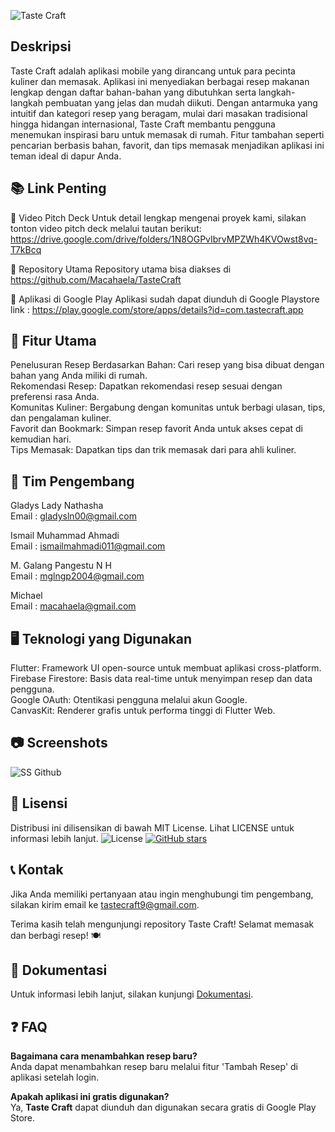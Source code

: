 ![Taste Craft](https://github.com/user-attachments/assets/f6e561b1-cd67-4573-98de-41650e59bd07)
<!-- Ganti dengan URL gambar banner Anda -->

## Deskripsi
Taste Craft adalah aplikasi mobile yang dirancang untuk para pecinta kuliner dan memasak. Aplikasi ini menyediakan berbagai resep makanan lengkap dengan daftar bahan-bahan yang dibutuhkan serta langkah-langkah pembuatan yang jelas dan mudah diikuti. Dengan antarmuka yang intuitif dan kategori resep yang beragam, mulai dari masakan tradisional hingga hidangan internasional, Taste Craft membantu pengguna menemukan inspirasi baru untuk memasak di rumah. Fitur tambahan seperti pencarian berbasis bahan, favorit, dan tips memasak menjadikan aplikasi ini teman ideal di dapur Anda.


## 📚 Link Penting
🎥 Video Pitch Deck
Untuk detail lengkap mengenai proyek kami, silakan tonton video pitch deck melalui tautan berikut: https://drive.google.com/drive/folders/1N8OGPvIbrvMPZWh4KVOwst8vq-T7kBcq


📂 Repository Utama
Repository utama bisa diakses di  https://github.com/Macahaela/TasteCraft


📱 Aplikasi di Google Play
Aplikasi sudah dapat diunduh di Google Playstore link : https://play.google.com/store/apps/details?id=com.tastecraft.app 



## 🚀 Fitur Utama
Penelusuran Resep Berdasarkan Bahan: Cari resep yang bisa dibuat dengan bahan yang Anda miliki di rumah.  
Rekomendasi Resep: Dapatkan rekomendasi resep sesuai dengan preferensi rasa Anda.  
Komunitas Kuliner: Bergabung dengan komunitas untuk berbagi ulasan, tips, dan pengalaman kuliner.  
Favorit dan Bookmark: Simpan resep favorit Anda untuk akses cepat di kemudian hari.  
Tips Memasak: Dapatkan tips dan trik memasak dari para ahli kuliner.  
  
  

## 👥 Tim Pengembang
Gladys Lady Nathasha  
Email : gladysln00@gmail.com  

Ismail Muhammad Ahmadi  
Email : ismailmahmadi011@gmail.com 
 
M. Galang Pangestu N H  
Email : mglngp2004@gmail.com  

Michael  
Email : macahaela@gmail.com  


## 🖥️ Teknologi yang Digunakan
Flutter: Framework UI open-source untuk membuat aplikasi cross-platform.  
Firebase Firestore: Basis data real-time untuk menyimpan resep dan data pengguna.  
Google OAuth: Otentikasi pengguna melalui akun Google.  
CanvasKit: Renderer grafis untuk performa tinggi di Flutter Web.  
  
  

## 📷 Screenshots
![SS Github](https://github.com/user-attachments/assets/8d020207-9f92-4f15-9206-200cd7174a76)



## 🧾 Lisensi
Distribusi ini dilisensikan di bawah MIT License. Lihat LICENSE untuk informasi lebih lanjut.
![License](https://img.shields.io/badge/license-MIT-blue.svg)
[![GitHub stars](https://img.shields.io/github/stars/Macahaela/TasteCraft.svg?style=social&label=Star)](https://github.com/Macahaela/TasteCraft/stargazers)




## 📞 Kontak
Jika Anda memiliki pertanyaan atau ingin menghubungi tim pengembang, silakan kirim email ke tastecraft9@gmail.com.

Terima kasih telah mengunjungi repository Taste Craft! Selamat memasak dan berbagi resep! 🍽️



## 📖 Dokumentasi
Untuk informasi lebih lanjut, silakan kunjungi [Dokumentasi](https://github.com/example/taste-craft/wiki).


## ❓ FAQ
**Bagaimana cara menambahkan resep baru?**  
Anda dapat menambahkan resep baru melalui fitur 'Tambah Resep' di aplikasi setelah login.
  
**Apakah aplikasi ini gratis digunakan?**  
Ya, **Taste Craft** dapat diunduh dan digunakan secara gratis di Google Play Store.
